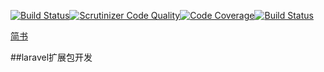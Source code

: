 [![Build Status](https://travis-ci.org/haichenglouzhu/xingzhilong-laravel-extentive.svg?branch=master)](https://travis-ci.org/haichenglouzhu/xingzhilong-laravel-extentive)[![Scrutinizer Code Quality](https://scrutinizer-ci.com/g/haichenglouzhu/xingzhilong-laravel-extentive/badges/quality-score.png?b=master)](https://scrutinizer-ci.com/g/haichenglouzhu/xingzhilong-laravel-extentive/?branch=master)[![Code Coverage](https://scrutinizer-ci.com/g/haichenglouzhu/xingzhilong-laravel-extentive/badges/coverage.png?b=master)](https://scrutinizer-ci.com/g/haichenglouzhu/xingzhilong-laravel-extentive/?branch=master)[![Build Status](https://scrutinizer-ci.com/g/haichenglouzhu/xingzhilong-laravel-extentive/badges/build.png?b=master)](https://scrutinizer-ci.com/g/haichenglouzhu/xingzhilong-laravel-extentive/build-status/master)

[简书](http://www.jianshu.com)

##laravel扩展包开发
